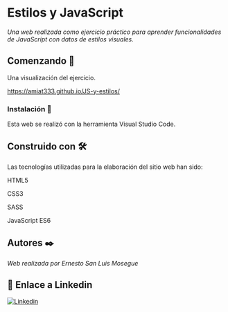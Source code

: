 # Estilos y JavaScript

_Una web realizada como ejercicio práctico para aprender funcionalidades de JavaScript con datos de estilos visuales._

## Comenzando 🚀

Una visualización del ejercicio.

https://amiat333.github.io/JS-y-estilos/

### Instalación 🔧

Esta web se realizó con la herramienta Visual Studio Code.

## Construido con 🛠️

Las tecnologías utilizadas para la elaboración del sitio web han sido:

HTML5

CSS3

SASS

JavaScript ES6

## Autores ✒️

_Web realizada por Ernesto San Luis Mosegue_

## 👋 Enlace a Linkedin

[![Linkedin](https://img.shields.io/badge/LinkedIn-0077B5?style=for-the-badge&logo=linkedin&logoColor=white)](https://www.linkedin.com/in/ernesto-san-luis-mosegue-a018a1144/)
